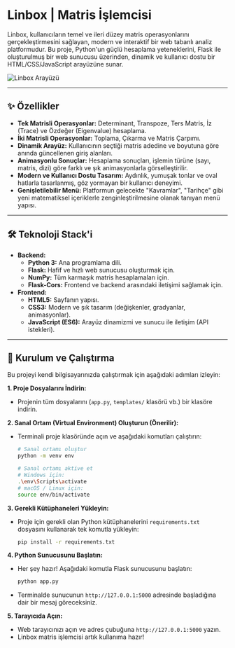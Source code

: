 # Linbox | Matris İşlemcisi

Linbox, kullanıcıların temel ve ileri düzey matris operasyonlarını gerçekleştirmesini sağlayan, modern ve interaktif bir web tabanlı analiz platformudur. Bu proje, Python'un güçlü hesaplama yeteneklerini, Flask ile oluşturulmuş bir web sunucusu üzerinden, dinamik ve kullanıcı dostu bir HTML/CSS/JavaScript arayüzüne sunar.

![Linbox Arayüzü](https://i.imgur.com/your-screenshot-url.png) <!-- Not: Buraya projenizin bir ekran görüntüsü URL'sini ekleyebilirsiniz. -->

---

## ✨ Özellikler

- **Tek Matrisli Operasyonlar:** Determinant, Transpoze, Ters Matris, İz (Trace) ve Özdeğer (Eigenvalue) hesaplama.
- **İki Matrisli Operasyonlar:** Toplama, Çıkarma ve Matris Çarpımı.
- **Dinamik Arayüz:** Kullanıcının seçtiği matris adedine ve boyutuna göre anında güncellenen giriş alanları.
- **Animasyonlu Sonuçlar:** Hesaplama sonuçları, işlemin türüne (sayı, matris, dizi) göre farklı ve şık animasyonlarla görselleştirilir.
- **Modern ve Kullanıcı Dostu Tasarım:** Aydınlık, yumuşak tonlar ve oval hatlarla tasarlanmış, göz yormayan bir kullanıcı deneyimi.
- **Genişletilebilir Menü:** Platformun gelecekte "Kavramlar", "Tarihçe" gibi yeni matematiksel içeriklerle zenginleştirilmesine olanak tanıyan menü yapısı.

---

## 🛠️ Teknoloji Stack'i

- **Backend:**
    - **Python 3:** Ana programlama dili.
    - **Flask:** Hafif ve hızlı web sunucusu oluşturmak için.
    - **NumPy:** Tüm karmaşık matris hesaplamaları için.
    - **Flask-Cors:** Frontend ve backend arasındaki iletişimi sağlamak için.
- **Frontend:**
    - **HTML5:** Sayfanın yapısı.
    - **CSS3:** Modern ve şık tasarım (değişkenler, gradyanlar, animasyonlar).
    - **JavaScript (ES6):** Arayüz dinamizmi ve sunucu ile iletişim (API istekleri).

---

## 🚀 Kurulum ve Çalıştırma

Bu projeyi kendi bilgisayarınızda çalıştırmak için aşağıdaki adımları izleyin:

**1. Proje Dosyalarını İndirin:**
   - Projenin tüm dosyalarını (`app.py`, `templates/` klasörü vb.) bir klasöre indirin.

**2. Sanal Ortam (Virtual Environment) Oluşturun (Önerilir):**
   - Terminali proje klasöründe açın ve aşağıdaki komutları çalıştırın:
     ```bash
     # Sanal ortamı oluştur
     python -m venv env

     # Sanal ortamı aktive et
     # Windows için:
     .\env\Scripts\activate
     # macOS / Linux için:
     source env/bin/activate
     ```

**3. Gerekli Kütüphaneleri Yükleyin:**
   - Proje için gerekli olan Python kütüphanelerini `requirements.txt` dosyasını kullanarak tek komutla yükleyin:
     ```bash
     pip install -r requirements.txt
     ```

**4. Python Sunucusunu Başlatın:**
   - Her şey hazır! Aşağıdaki komutla Flask sunucusunu başlatın:
     ```bash
     python app.py
     ```
   - Terminalde sunucunun `http://127.0.0.1:5000` adresinde başladığına dair bir mesaj göreceksiniz.

**5. Tarayıcıda Açın:**
   - Web tarayıcınızı açın ve adres çubuğuna `http://127.0.0.1:5000` yazın.
   - Linbox matris işlemcisi artık kullanıma hazır!
